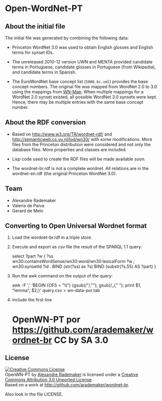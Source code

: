 
# Open-WordNet-PT

## About the initial file

The initial file was generated by combining the following data:

- Princeton WordNet 3.0 was used to obtain English glosses and English
  terms for synset IDs.

- The unreleased 2010-12 version UWN and MENTA provided candidate
  terms in Portuguese, candidate glosses in Portuguese (from
  Wikipedia), and candidate terms in Spanish.

- The EuroWordNet base concept list (`5000_bc.xml`) provides the base
  concept numbers. The original file was mapped from WordNet 2.0 to
  3.0 using the mappings from
  [WN-Map](http://nlp.lsi.upc.edu/web/index.php?option=com_content&task=view&id=21&Itemid=57). When
  multiple mappings for a WordNet 2.0 synset existed, all possible
  WordNet 3.0 synsets were kept. Hence, there may be multiple entries
  with the same base concept number.
  

## About the RDF conversion

- Based on http://www.w3.org/TR/wordnet-rdf/ and
  http://semanticweb.cs.vu.nl/lod/wn30/ with some modifications. More
  files from the Princeton distribution were considered and not only
  the database files. More properties and classes are included.
  
- Lisp code used to create the RDF files will be made available soon.

- The wordnet-br.rdf is not a complete wordnet. All relations are in
  the wordnet-en.rdf (the original Princeton WordNet 3.0).
  
## Team

- Alexandre Rademaker
- Valeria de Paiva
- Gerard de Melo

## Converting to Open Universal Wordnet format

1. Load the wordnet-br.rdf in a triple store.
2. Execute and export as csv file the result of the SPARQL 1.1 query:

    select ?part ?w {
     ?ss wn30:containsWordSense/wn30:word/wn30:lexicalForm ?w ;
     wn30:synsetId ?id .
     BIND (str(?ss) as ?s)
     BIND (substr(?s,55) AS ?part)
    }

3. Run the awk command on the output of the query:

    awk -F ',' 'BEGIN {OFS = "\t"} {gsub(/"/,""); gsub(/_/," "); print $1, "lemma", $2;}' query.csv > wn-data-por.tab

4. Include the first line 

    # OpenWN-PT	por	https://github.com/arademaker/wordnet-br	CC by SA 3.0
	
## License

<p></p>
<a rel="license" href="http://creativecommons.org/licenses/by/3.0/deed.en_US"><img alt="Creative Commons License" style="border-width:0" src="http://i.creativecommons.org/l/by/3.0/88x31.png" /></a><br /><span xmlns:dct="http://purl.org/dc/terms/" href="http://purl.org/dc/dcmitype/Dataset" property="dct:title" rel="dct:type">OpenWN-PT</span> by <a xmlns:cc="http://creativecommons.org/ns#" href="http://arademaker.github.com" property="cc:attributionName" rel="cc:attributionURL">Alexandre Rademaker</a> is licensed under a <a rel="license" href="http://creativecommons.org/licenses/by/3.0/deed.en_US">Creative Commons Attribution 3.0 Unported License</a>.<br />Based on a work at <a xmlns:dct="http://purl.org/dc/terms/" href="http://github.com/arademaker/wordnet-br" rel="dct:source">http://github.com/arademaker/wordnet-br</a>.

Also look in the file LICENSE. 
